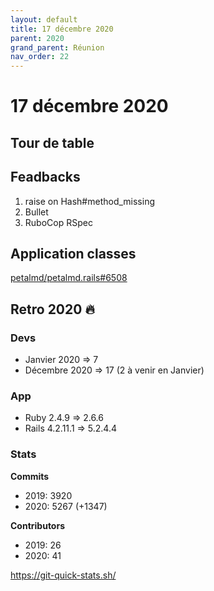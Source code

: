 ```yaml
---
layout: default
title: 17 décembre 2020
parent: 2020
grand_parent: Réunion
nav_order: 22
---
```


# 17 décembre 2020

## Tour de table

## Feadbacks

1. raise on Hash#method_missing
2. Bullet
3. RuboCop RSpec

## Application classes

[petalmd/petalmd.rails#6508](https://github.com/petalmd/petalmd.rails/pull/6508)

## Retro 2020 🔥

### Devs

* Janvier 2020 => 7
* Décembre 2020 => 17 (2 à venir en Janvier)

### App

* Ruby 2.4.9 => 2.6.6
* Rails 4.2.11.1 => 5.2.4.4

### Stats

**Commits**

* 2019: 3920
* 2020: 5267 (+1347)

**Contributors**

* 2019: 26
* 2020: 41

https://git-quick-stats.sh/

